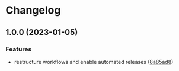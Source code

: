 # Changelog

## 1.0.0 (2023-01-05)


### Features

* restructure workflows and enable automated releases ([8a85ad8](https://github.com/rolehippie/lvm/commit/8a85ad86231fdedbfaaddf86e41a04f39ef8ca19))
